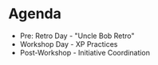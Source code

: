 # Agenda

* Pre: Retro Day - "Uncle Bob Retro"
* Workshop Day - XP Practices
* Post-Workshop - Initiative Coordination
